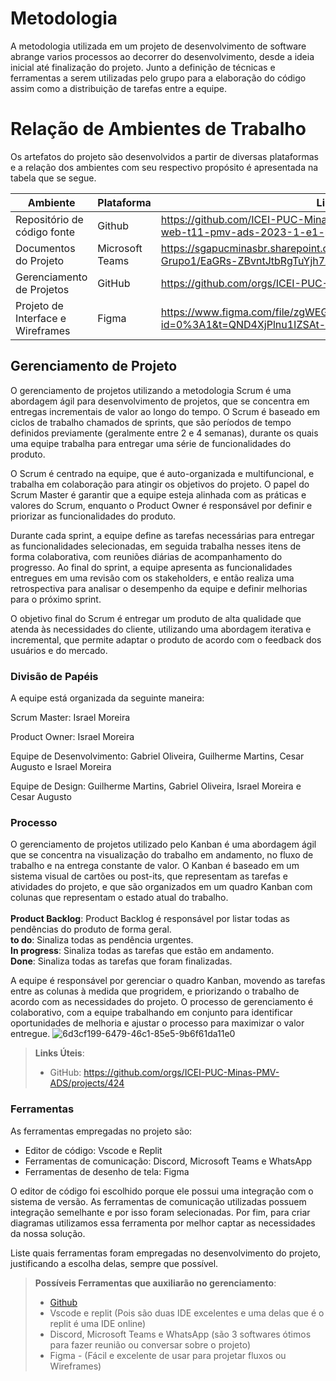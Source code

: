 
# Metodologia


A metodologia utilizada em um projeto de desenvolvimento de software abrange varios processos ao decorrer do desenvolvimento, desde a ideia inicial até finalização do projeto. Junto a definição de técnicas e ferramentas a serem utilizadas pelo grupo para a elaboração do código assim como a distribuição de tarefas entre a equipe. 

# Relação de Ambientes de Trabalho

Os artefatos do projeto são desenvolvidos a partir de diversas plataformas e a relação dos ambientes com seu respectivo propósito é apresentada na tabela que se segue.

| Ambiente  | Plataforma | Link de Acesso |
|--- |--- |--- |
|Repositório de código fonte| Github | https://github.com/ICEI-PUC-Minas-PMV-ADS/pmv-ads-2023-1-e1-proj-web-t11-pmv-ads-2023-1-e1-proj-web-t11-01 |
|Documentos do Projeto | Microsoft Teams |https://sgapucminasbr.sharepoint.com/:w:/s/team_sga_2418_2023_1_4577111-Grupo1/EaGRs-ZBvntJtbRgTuYjh7AB07tClSKAIynkD_-kVU_pIw?e=t9MJZk |
|Gerenciamento de Projetos | GitHub | https://github.com/orgs/ICEI-PUC-Minas-PMV-ADS/projects/424 |
| Projeto de Interface e Wireframes | Figma | https://www.figma.com/file/zgWEGJKQjp8H7FfcoQy584/Wireframes?node-id=0%3A1&t=QND4XjPlnu1IZSAt-1 |

## Gerenciamento de Projeto
O gerenciamento de projetos utilizando a metodologia Scrum é uma abordagem ágil para desenvolvimento de projetos, que se concentra em entregas incrementais de valor ao longo do tempo. O Scrum é baseado em ciclos de trabalho chamados de sprints, que são períodos de tempo definidos previamente (geralmente entre 2 e 4 semanas), durante os quais uma equipe trabalha para entregar uma série de funcionalidades do produto.

O Scrum é centrado na equipe, que é auto-organizada e multifuncional, e trabalha em colaboração para atingir os objetivos do projeto. O papel do Scrum Master é garantir que a equipe esteja alinhada com as práticas e valores do Scrum, enquanto o Product Owner é responsável por definir e priorizar as funcionalidades do produto.

Durante cada sprint, a equipe define as tarefas necessárias para entregar as funcionalidades selecionadas, em seguida trabalha nesses itens de forma colaborativa, com reuniões diárias de acompanhamento do progresso. Ao final do sprint, a equipe apresenta as funcionalidades entregues em uma revisão com os stakeholders, e então realiza uma retrospectiva para analisar o desempenho da equipe e definir melhorias para o próximo sprint.

O objetivo final do Scrum é entregar um produto de alta qualidade que atenda às necessidades do cliente, utilizando uma abordagem iterativa e incremental, que permite adaptar o produto de acordo com o feedback dos usuários e do mercado.
### Divisão de Papéis

A equipe está organizada da seguinte maneira: 

Scrum Master: Israel Moreira 

Product Owner: Israel Moreira 

Equipe de Desenvolvimento: Gabriel Oliveira, Guilherme Martins, Cesar Augusto e Israel Moreira 

Equipe de Design: Guilherme Martins, Gabriel Oliveira, Israel Moreira e Cesar Augusto 

### Processo
O gerenciamento de projetos utilizado pelo Kanban é uma abordagem ágil que se concentra na visualização do trabalho em andamento, no fluxo de trabalho e na entrega constante de valor. O Kanban é baseado em um sistema visual de cartões ou post-its, que representam as tarefas e atividades do projeto, e que são organizados em um quadro Kanban com colunas que representam o estado atual do trabalho.<br>
<br>
<strong>Product Backlog</strong>: Product Backlog é responsável por listar todas as pendências do produto de forma geral.<br>
<strong>to do</strong>: Sinaliza todas as pendência urgentes.<br>
<strong>In progress</strong>: Sinaliza todas as tarefas que estão em andamento.<br>
<strong>Done</strong>: Sinaliza todas as tarefas que foram finalizadas.<br>

A equipe é responsável por gerenciar o quadro Kanban, movendo as tarefas entre as colunas à medida que progridem, e priorizando o trabalho de acordo com as necessidades do projeto. O processo de gerenciamento é colaborativo, com a equipe trabalhando em conjunto para identificar oportunidades de melhoria e ajustar o processo para maximizar o valor entregue.
![6d3cf199-6479-46c1-85e5-9b6f61da11e0](https://user-images.githubusercontent.com/111918966/233823021-db14172d-8bf7-46b1-b361-35596f014a4a.jpg)
 
> **Links Úteis**:
> - GitHub: https://github.com/orgs/ICEI-PUC-Minas-PMV-ADS/projects/424

### Ferramentas

As ferramentas empregadas no projeto são:

- Editor de código: Vscode e Replit
- Ferramentas de comunicação: Discord, Microsoft Teams e WhatsApp
- Ferramentas de desenho de tela: Figma

O editor de código foi escolhido porque ele possui uma integração com o
sistema de versão. As ferramentas de comunicação utilizadas possuem
integração semelhante e por isso foram selecionadas. Por fim, para criar
diagramas utilizamos essa ferramenta por melhor captar as
necessidades da nossa solução.

Liste quais ferramentas foram empregadas no desenvolvimento do projeto, justificando a escolha delas, sempre que possível.
 
> **Possíveis Ferramentas que auxiliarão no gerenciamento**: 
> - [Github](https://github.com/)
> - Vscode e replit (Pois são duas IDE excelentes e uma delas que é o replit é uma IDE online)
> - Discord, Microsoft Teams e WhatsApp (são 3 softwares ótimos para fazer reunião ou conversar sobre o projeto)
> - Figma - (Fácil e excelente de usar para projetar fluxos ou Wireframes)
